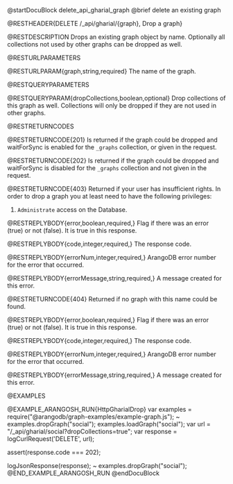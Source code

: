 @startDocuBlock delete_api_gharial_graph
@brief delete an existing graph

@RESTHEADER{DELETE /_api/gharial/{graph}, Drop a graph}

@RESTDESCRIPTION
Drops an existing graph object by name.
Optionally all collections not used by other graphs
can be dropped as well.

@RESTURLPARAMETERS

@RESTURLPARAM{graph,string,required}
The name of the graph.

@RESTQUERYPARAMETERS

@RESTQUERYPARAM{dropCollections,boolean,optional}
Drop collections of this graph as well.  Collections will only be
dropped if they are not used in other graphs.

@RESTRETURNCODES

@RESTRETURNCODE{201}
Is returned if the graph could be dropped and waitForSync is enabled
for the `_graphs` collection, or given in the request.

@RESTRETURNCODE{202}
Is returned if the graph could be dropped and waitForSync is disabled
for the `_graphs` collection and not given in the request.

@RESTRETURNCODE{403}
Returned if your user has insufficient rights.
In order to drop a graph you at least need to have the following privileges:
  1. `Administrate` access on the Database.

@RESTREPLYBODY{error,boolean,required,}
Flag if there was an error (true) or not (false).
It is true in this response.

@RESTREPLYBODY{code,integer,required,}
The response code.

@RESTREPLYBODY{errorNum,integer,required,}
ArangoDB error number for the error that occurred.

@RESTREPLYBODY{errorMessage,string,required,}
A message created for this error.

@RESTRETURNCODE{404}
Returned if no graph with this name could be found.

@RESTREPLYBODY{error,boolean,required,}
Flag if there was an error (true) or not (false).
It is true in this response.

@RESTREPLYBODY{code,integer,required,}
The response code.

@RESTREPLYBODY{errorNum,integer,required,}
ArangoDB error number for the error that occurred.

@RESTREPLYBODY{errorMessage,string,required,}
A message created for this error.

@EXAMPLES

@EXAMPLE_ARANGOSH_RUN{HttpGharialDrop}
  var examples = require("@arangodb/graph-examples/example-graph.js");
~ examples.dropGraph("social");
  examples.loadGraph("social");
  var url = "/_api/gharial/social?dropCollections=true";
  var response = logCurlRequest('DELETE', url);

  assert(response.code === 202);

  logJsonResponse(response);
~ examples.dropGraph("social");
@END_EXAMPLE_ARANGOSH_RUN
@endDocuBlock
